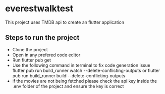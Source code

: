 # everestwalktest

This project uses TMDB api to create an flutter application

## Steps to run the project
- Clone the project
- Open in any prefered code editor
- Run flutter pub get
- Use the following command in terminal to fix code generation issue
  flutter pub run build_runner watch --delete-conflicting-outputs
  or
  flutter pub run build_runner build --delete-conflicting-outputs
- if the movies are not being fetched please check the api key inside the .env folder of the project and ensure the key is correct
